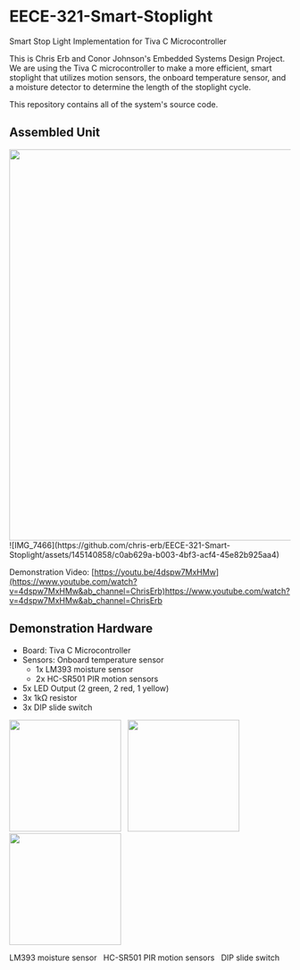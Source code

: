 # EECE-321-Smart-Stoplight
Smart Stop Light Implementation for Tiva C Microcontroller

This is Chris Erb and Conor Johnson's Embedded Systems Design Project. We are using the Tiva C microcontroller to make a more efficient, smart stoplight that utilizes motion sensors, the onboard temperature sensor, and a moisture detector to determine the length of the stoplight cycle.

This repository contains all of the system's source code.

## Assembled Unit
<img src="[https://github.com/chris-erb/EECE-321-Smart-Stoplight/assets/145140858/572a7251-0c13-42c0-93f5-986c042336bb](https://github.com/chris-erb/EECE-321-Smart-Stoplight/assets/145140858/c0ab629a-b003-4bf3-acf4-45e82b925aa4)" width="700" height="700"/>
![IMG_7466](https://github.com/chris-erb/EECE-321-Smart-Stoplight/assets/145140858/c0ab629a-b003-4bf3-acf4-45e82b925aa4)

Demonstration Video: [https://youtu.be/4dspw7MxHMw](https://www.youtube.com/watch?v=4dspw7MxHMw&ab_channel=ChrisErb)https://www.youtube.com/watch?v=4dspw7MxHMw&ab_channel=ChrisErb

## Demonstration Hardware
* Board: Tiva C Microcontroller
* Sensors: Onboard temperature sensor
  - 1x LM393 moisture sensor
  - 2x HC-SR501 PIR motion sensors
* 5x LED Output (2 green, 2 red, 1 yellow)
* 3x 1kΩ resistor
* 3x DIP slide switch

<img src="https://github.com/chris-erb/EECE-321-Smart-Stoplight/assets/145140858/572a7251-0c13-42c0-93f5-986c042336bb" width="200" height="200"/> &nbsp;    <img src="https://github.com/chris-erb/EECE-321-Smart-Stoplight/assets/145140858/5a23814e-a905-4764-8663-d75ed5b6c618" width="200" height="200"/> &nbsp;    <img src="https://github.com/chris-erb/EECE-321-Smart-Stoplight/assets/145140858/0ba817b8-4eb0-4582-b1a1-b41aee0eb055" width="200" height="200"/>

LM393 moisture sensor &nbsp;    HC-SR501 PIR motion sensors &nbsp;    DIP slide switch  &nbsp;


